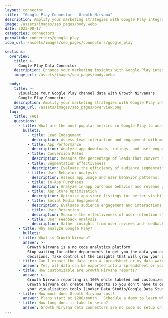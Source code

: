 ```yaml
---
layout: connector
title:  "Google Play Connector - Growth Nirvana"
description: Amplify your marketing strategies with Google Play integration, gaining actionable insights from campaign data analysis.
image: /assets/images/seo_pages/body.webp
date: 2023-08-17
categories: connectors
permalink: connectors/google_play
icon_url: /assets/images/seo_pages/connectors/google_play

sections:
  overview:
    title: >-
      Google Play Data Connector
    description: Enhance your marketing insights with Google Play integration. Seamlessly merge marketing data, unlocking insights that shape campaign strategies, lead analysis, and operational excellence.
    image_url: /assets/images/seo_pages/body.webp

  body:
    title: >-
      Visualize Your Google Play channel data with Growth Nirvana's
      Google Play Connector
    description: Amplify your marketing strategies with Google Play integration, gaining actionable insights from campaign data analysis.
    image_url: /assets/images/seo_pages/overview.png
  faq:
    title: FAQs
    questions:
      - title: What are the most popular metrics in Google Play to analyze?
        bullets:
          - title: Lead Engagement
            description: Assess lead interaction and engagement with marketing materials.
          - title: App Performance
            description: Analyze app downloads, ratings, and user engagement.
          - title: Conversion Rates
            description: Measure the percentage of leads that convert into app users.
          - title: Segmentation Effectiveness
            description: Evaluate the efficiency of audience segmentation strategies.
          - title: User Behavior Analysis
            description: Assess app usage and user behavior patterns.
          - title: In-App Purchases
            description: Analyze in-app purchase behavior and revenue generation.
          - title: App Store Optimization
            description: Optimize app store listings for better visibility and app downloads.
          - title: Social Media Engagement
            description: Evaluate audience engagement and interactions on social media platforms.
          - title: User Retention
            description: Measure the effectiveness of user retention strategies.
          - title: User Feedback Analysis
            description: Gather insights from user reviews and feedback.
      - title: Why analyze Google Play?
        bullets: 
      - title: What is Growth Nirvana?
        answer: >-
          Growth Nirvana is a no code analytics platform 
          Stop waiting for other departments to get you the data you need to make critical business 
          decisions. Take control of the insights that will grow your business.
      - title: Can I export the data into a spreadsheet or my data warehouse?
        answer: Yes, all data can be exported into a spreadsheet or your data warehouse (Google BigQuery, AWS, Snowflake, Azure, etc)
      - title: How customizable are Growth Nirvana reports?
        answer: >-
          Growth Nirvana reporting is 100% white labeled and customized to your specifications.
          Growth Nirvana can create the reports so you don’t have to or you can connect
          your visualization tools (Looker Data Studio/Google Data Studio, Tableau, PowerBI, etc) to Growth Nirvana.
      - title: How much does Growth Nirvana cost?
        answer: Plans start at $200/month.  Schedule a demo to learn what plan is best for you.
      - title: How long does it take to setup?
        answer: Growth Nirvana data connectors are no code so setup only requires a few clicks.
---
```

